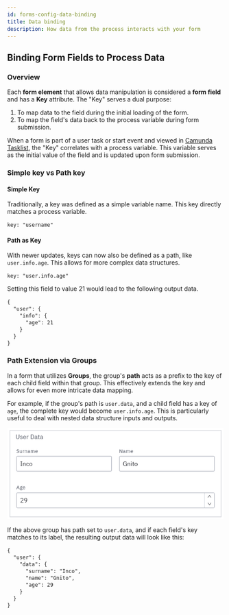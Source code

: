 ```yaml
---
id: forms-config-data-binding
title: Data binding
description: How data from the process interacts with your form
---
```


## Binding Form Fields to Process Data

### Overview

Each **form element** that allows data manipulation is considered a **form field** and has a **Key** attribute. The "Key" serves a dual purpose:

1. To map data to the field during the initial loading of the form.
2. To map the field's data back to the process variable during form submission.

When a form is part of a user task or start event and viewed in [Camunda Tasklist](../../../tasklist/introduction-to-tasklist.md), the "Key" correlates with a process variable. This variable serves as the initial value of the field and is updated upon form submission.

### Simple key vs Path key

#### Simple Key

Traditionally, a key was defined as a simple variable name. This key directly matches a process variable.

```
key: "username"
```

#### Path as Key

With newer updates, keys can now also be defined as a path, like `user.info.age`. This allows for more complex data structures.

```
key: "user.info.age"
```

Setting this field to value 21 would lead to the following output data.

```
{
  "user": {
	"info": {
      "age": 21
	}
  }
}
```

### Path Extension via Groups

In a form that utilizes **Groups**, the group's **path** acts as a prefix to the key of each child field within that group. This effectively extends the key and allows for even more intricate data mapping.

For example, if the group's path is `user.data`, and a child field has a key of `age`, the complete key would become `user.info.age`. This is particularly useful to deal with nested data structure inputs and outputs.

![Group Example Image](../assets/group-mapping-example.png)

If the above group has path set to `user.data`, and if each field's key matches to its label, the resulting output data will look like this:

```
{
  "user": {
    "data": {
      "surname": "Inco",
      "name": "Gnito",
      "age": 29
    }
  }
}
```
